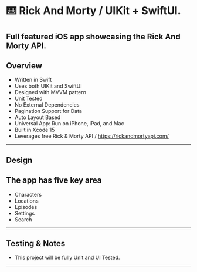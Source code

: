 ⌨️ Rick And Morty / UIKit + SwiftUI.
=====

Full featured iOS app showcasing the Rick And Morty API.
-----


Overview
-----
- Written in Swift
- Uses both UIKit and SwiftUI
- Designed with MVVM pattern
- Unit Tested
- No External Dependencies
- Pagination Support for Data
- Auto Layout Based
- Universal App: Run on iPhone, iPad, and Mac
- Built in Xcode 15
- Leverages free Rick & Morty API / https://rickandmortyapi.com/

-----

Design
------
The app has five key area
------
- Characters
- Locations
- Episodes
- Settings
- Search

-----

Testing & Notes
------
-  This project will be fully Unit and UI Tested.

------

